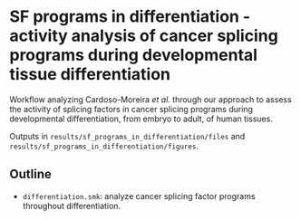 # SF programs in differentiation - activity analysis of cancer splicing programs during developmental tissue differentiation

Workflow analyzing Cardoso-Moreira *et al.* through our approach to assess the activity of splicing factors in cancer splicing programs during developmental differentiation, from embryo to adult, of human tissues. 

Outputs in `results/sf_programs_in_differentiation/files` and `results/sf_programs_in_differentiation/figures`.

## Outline
- `differentiation.smk`: analyze cancer splicing factor programs throughout differentiation.
